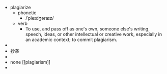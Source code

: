- plagiarize
	- phonetic
		- /ˈpleɪdʒəraɪz/
	- verb
		- To use, and pass off as one's own, someone else's writing, speech, ideas, or other intellectual or creative work, especially in an academic context; to commit plagiarism.
-
- 抄袭
-
- none [[plagiarism]]
-